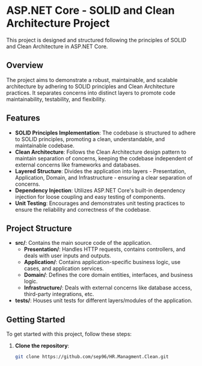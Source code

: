 # ASP.NET Core - SOLID and Clean Architecture Project

This project is designed and structured following the principles of SOLID and Clean Architecture in ASP.NET Core.

## Overview

The project aims to demonstrate a robust, maintainable, and scalable architecture by adhering to SOLID principles and Clean Architecture practices. It separates concerns into distinct layers to promote code maintainability, testability, and flexibility.

## Features

- **SOLID Principles Implementation**: The codebase is structured to adhere to SOLID principles, promoting a clean, understandable, and maintainable codebase.
- **Clean Architecture**: Follows the Clean Architecture design pattern to maintain separation of concerns, keeping the codebase independent of external concerns like frameworks and databases.
- **Layered Structure**: Divides the application into layers - Presentation, Application, Domain, and Infrastructure - ensuring a clear separation of concerns.
- **Dependency Injection**: Utilizes ASP.NET Core's built-in dependency injection for loose coupling and easy testing of components.
- **Unit Testing**: Encourages and demonstrates unit testing practices to ensure the reliability and correctness of the codebase.

## Project Structure

- **src/**: Contains the main source code of the application.
  - **Presentation/**: Handles HTTP requests, contains controllers, and deals with user inputs and outputs.
  - **Application/**: Contains application-specific business logic, use cases, and application services.
  - **Domain/**: Defines the core domain entities, interfaces, and business logic.
  - **Infrastructure/**: Deals with external concerns like database access, third-party integrations, etc.
- **tests/**: Houses unit tests for different layers/modules of the application.

## Getting Started

To get started with this project, follow these steps:

1. **Clone the repository**:
   ```bash
   git clone https://github.com/sep96/HR.Managment.Clean.git
